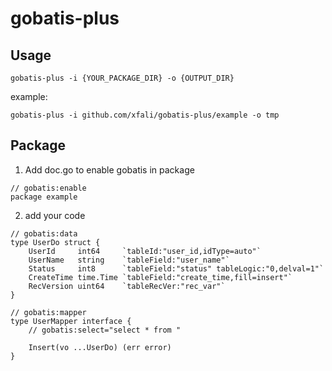# gobatis-plus


## Usage
```
gobatis-plus -i {YOUR_PACKAGE_DIR} -o {OUTPUT_DIR}
```
example:
```
gobatis-plus -i github.com/xfali/gobatis-plus/example -o tmp
```

## Package
1. Add doc.go to enable gobatis in package
```
// gobatis:enable
package example
```
2. add your code
```
// gobatis:data
type UserDo struct {
	UserId     int64     `tableId:"user_id,idType=auto"`
	UserName   string    `tableField:"user_name"`
	Status     int8      `tableField:"status" tableLogic:"0,delval=1"`
	CreateTime time.Time `tableField:"create_time,fill=insert"`
	RecVersion uint64    `tableRecVer:"rec_var"`
}

// gobatis:mapper
type UserMapper interface {
	// gobatis:select="select * from "

	Insert(vo ...UserDo) (err error)
}
```